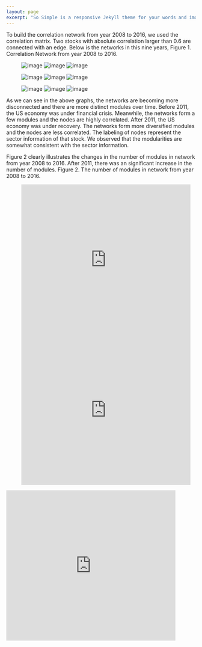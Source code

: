 ```yaml
---
layout: page
excerpt: "So Simple is a responsive Jekyll theme for your words and images."
---
```


To build the correlation network from year 2008 to 2016, we used the correlation matrix. Two stocks with absolute correlation larger than 0.6 are connected with an edge. Below is the networks in this nine years,
Figure 1. Correlation Network from year 2008 to 2016.
<figure class="third">
	<img src="https://github.com/verali0816/aiyamaya/blob/master/images/corr_2008_m2.png?raw=true" alt="image">
	<img src="https://github.com/verali0816/aiyamaya/blob/master/images/corr_2009_m2.png?raw=true" alt="image">
	<img src="https://github.com/verali0816/aiyamaya/blob/master/images/corr_2010_m2.png?raw=true" alt="image">
</figure>
<figure class="third">
	<img src="https://github.com/verali0816/aiyamaya/blob/master/images/corr_2011_m2.png?raw=true" alt="image">
	<img src="https://github.com/verali0816/aiyamaya/blob/master/images/corr_2012_m2.png?raw=true" alt="image">
	<img src="https://github.com/verali0816/aiyamaya/blob/master/images/corr_2013_m2.png?raw=true" alt="image">
</figure>
<figure class="third">
	<img src="https://github.com/verali0816/aiyamaya/blob/master/images/corr_2014_m2.png?raw=true" alt="image">
	<img src="https://github.com/verali0816/aiyamaya/blob/master/images/corr_2015_m2.png?raw=true" alt="image">
	<img src="https://github.com/verali0816/aiyamaya/blob/master/images/corr_2016_m2.png?raw=true" alt="image">
</figure>

As we can see in the above graphs, the networks are becoming more disconnected and there are more distinct modules over time. Before 2011, the US economy was under financial crisis. Meanwhile, the networks form a few modules and the nodes are highly correlated. After 2011, the US economy was under recovery. The networks form more diversified modules and the nodes are less correlated. The labeling of nodes represent the sector information of that stock. We observed that the modularities are somewhat consistent with the sector information. 

Figure 2 clearly illustrates the changes in the number of modules in network from year 2008 to 2016. After 2011, there was an significant increase in the number of modules. 
Figure 2. The number of modules in network from year 2008 to 2016.
<figure class="second">
    <iframe width="450" height="400" frameborder="0" scrolling="no" src="https://plot.ly/~wqli0816/32.embed"></iframe>
    <iframe width="450" height="400" frameborder="0" scrolling="no" src="https://plot.ly/~wqli0816/28.embed"></iframe>
</figure>


<iframe width="450" height="400" frameborder="0" scrolling="no" src="https://plot.ly/~wqli0816/22.embed"></iframe>
